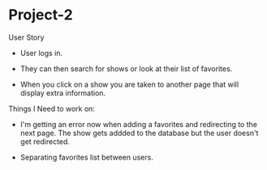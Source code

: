 # Project-2

User Story

- User logs in.

- They can then search for shows or look at their list of favorites.

- When you click on a show you are taken to another page that will display extra
information. 

Things I Need to work on:

- I'm getting an error now when adding a favorites and redirecting to the next page. The show gets addded to the database but the user doesn't get redirected.

- Separating favorites list between users.

